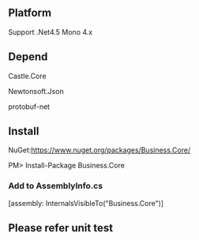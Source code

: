 ## Platform

Support .Net4.5 Mono 4.x

## Depend

Castle.Core

Newtonsoft.Json

protobuf-net

## Install

NuGet:https://www.nuget.org/packages/Business.Core/

PM> Install-Package Business.Core

### Add to AssemblyInfo.cs

[assembly: InternalsVisibleTo("Business.Core")]

## Please refer unit test
